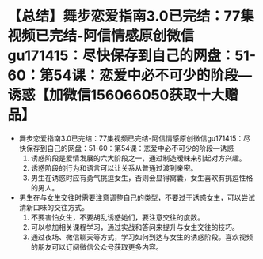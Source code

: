 # 【总结】舞步恋爱指南3.0已完结：77集视频已完结-阿信情感原创微信gu171415：尽快保存到自己的网盘：51-60：第54课：恋爱中必不可少的阶段—诱惑【加微信156066050获取十大赠品】

-   舞步恋爱指南3.0已完结：77集视频已完结-阿信情感原创微信gu171415：尽快保存到自己的网盘：51-60：第54课：恋爱中必不可少的阶段—诱惑
    1.  诱惑阶段是爱情发展的六大阶段之一，通过制造暧昧来引起对方兴趣。
    2.  诱惑阶段的行为和语言可以让关系从普通过渡到亲密。
    3.  男生在诱惑时应有勇气挑逗女生，否则会显得窝囊，女生喜欢有挑逗性格的男人。
-   男生在与女生交往时需要注意调整自己的类型，不要过于诱惑女生，可以尝试清新口味的交往方式。
    1.  不要害怕女生，不要胡乱诱惑她们，要注意交往的度数。
    2.  可以参加相关课程学习，通过实战和答问来提升与女生交往的技巧。
    3.  通过夜场、微信聊天等方式，学习如何到达与女生的诱惑阶段。喜欢视频的朋友可以订阅微信公众号获取更多内容。